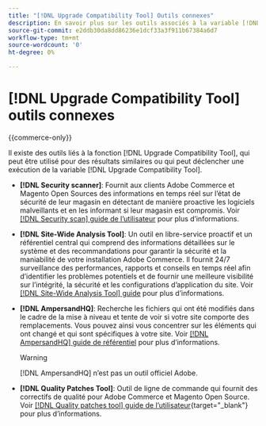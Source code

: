 ```yaml
---
title: "[!DNL Upgrade Compatibility Tool] Outils connexes"
description: En savoir plus sur les outils associés à la variable [!DNL Upgrade Compatibility Tool] sur votre projet Adobe Commerce.
source-git-commit: e2ddb30da8dd86236e1dcf33a3f911b67384a6d7
workflow-type: tm+mt
source-wordcount: '0'
ht-degree: 0%

---
```



# [!DNL Upgrade Compatibility Tool] outils connexes

{{commerce-only}}

Il existe des outils liés à la fonction [!DNL Upgrade Compatibility Tool], qui peut être utilisé pour des résultats similaires ou qui peut déclencher une exécution de la variable [!DNL Upgrade Compatibility Tool].

- **[!DNL Security scanner]**: Fournit aux clients Adobe Commerce et Magento Open Sources des informations en temps réel sur l’état de sécurité de leur magasin en détectant de manière proactive les logiciels malveillants et en les informant si leur magasin est compromis. Voir [[!DNL Security scan] guide de l’utilisateur](https://docs.magento.com/user-guide/magento/security-scan.html) pour plus d’informations.

- **[!DNL Site-Wide Analysis Tool]**: Un outil en libre-service proactif et un référentiel central qui comprend des informations détaillées sur le système et des recommandations pour garantir la sécurité et la maniabilité de votre installation Adobe Commerce. Il fournit 24/7 surveillance des performances, rapports et conseils en temps réel afin d’identifier les problèmes potentiels et de fournir une meilleure visibilité sur l’intégrité, la sécurité et les configurations d’application du site. Voir [[!DNL Site-Wide Analysis Tool] guide](../../tools/site-wide-analysis-tool/intro.md) pour plus d’informations.

- **[!DNL AmpersandHQ]**: Recherche les fichiers qui ont été modifiés dans le cadre de la mise à niveau et tente de voir si votre site comporte des remplacements. Vous pouvez ainsi vous concentrer sur les éléments qui ont changé et qui sont spécifiques à votre site. Voir [[!DNL AmpersandHQ] guide de référentiel](https://github.com/AmpersandHQ) pour plus d’informations.

   >[!WARNING]
   >
   >[!DNL AmpersandHQ] n’est pas un outil officiel Adobe.

- **[!DNL Quality Patches Tool]**: Outil de ligne de commande qui fournit des correctifs de qualité pour Adobe Commerce et Magento Open Source. Voir [[!DNL Quality patches tool] guide de l’utilisateur](https://experienceleague.adobe.com/tools/commerce-quality-patches/index.html){target=&quot;_blank&quot;} pour plus d’informations.
